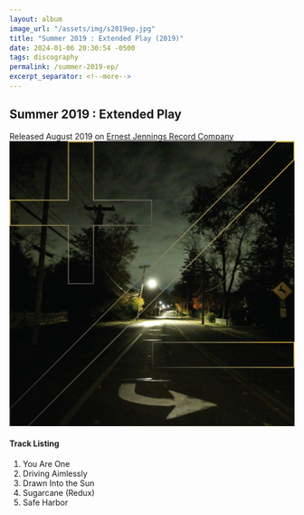 ```yaml
---
layout: album
image_url: "/assets/img/s2019ep.jpg"
title: "Summer 2019 : Extended Play (2019)"
date: 2024-01-06 20:30:54 -0500
tags: discography
permalink: /summer-2019-ep/
excerpt_separator: <!--more-->
---
```


<!--more-->

## Summer 2019 : Extended Play

<div id="release-info">
    Released August 2019 on <a href="https://ejrc.com">Ernest Jennings Record Company</a>
</div>

<div id="container">
    <div id="release-container">
        <div id="artwork">
            <a href="/assets/img/s2019ep.jpg" alt="Full res version"><img src="/assets/img/s2019ep.jpg"/></a>
        </div>
        <div id="tracklist">
            <h4>Track Listing</h4>
            <ol>
                <li>You Are One</li>
                <li>Driving Aimlessly</li>
                <li>Drawn Into the Sun</li>
                <li>Sugarcane (Redux)</li>
                <li>Safe Harbor</li>
            </ol>
        </div>
    </div>
</div>
